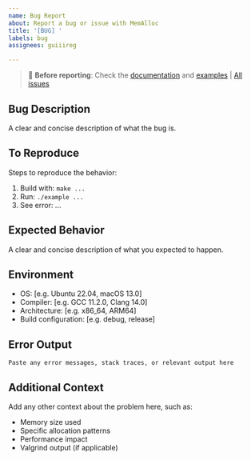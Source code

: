 ```yaml
---
name: Bug Report
about: Report a bug or issue with MemAlloc
title: '[BUG] '
labels: bug
assignees: guiiireg

---
```


> 📖 **Before reporting**: Check the [documentation](../README.md) and [examples](../examples/) | [All issues](https://github.com/guiiireg/MemAlloc/issues)

## Bug Description
A clear and concise description of what the bug is.

## To Reproduce
Steps to reproduce the behavior:
1. Build with: `make ...`
2. Run: `./example ...`
3. See error: ...

## Expected Behavior
A clear and concise description of what you expected to happen.

## Environment
- OS: [e.g. Ubuntu 22.04, macOS 13.0]
- Compiler: [e.g. GCC 11.2.0, Clang 14.0]
- Architecture: [e.g. x86_64, ARM64]
- Build configuration: [e.g. debug, release]

## Error Output
```
Paste any error messages, stack traces, or relevant output here
```

## Additional Context
Add any other context about the problem here, such as:
- Memory size used
- Specific allocation patterns
- Performance impact
- Valgrind output (if applicable)
